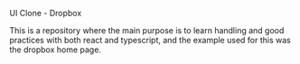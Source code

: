 UI Clone - Dropbox

This is a repository where the main purpose is to learn handling and good practices with both react and typescript, and the example used for this was the dropbox home page.

